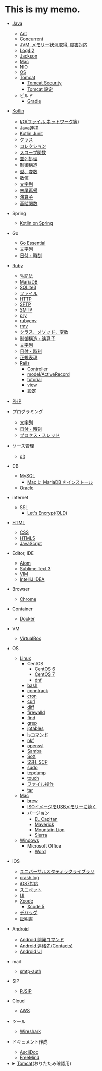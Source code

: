 # This is my memo.

* [Java](java/java.md)
  * [Ant](java/ant.md)
  * [Concurrent](java/concurrent.md)
  * [JVM, メモリー状況取得, 障害対応](java/java_analyze.md)
  * [Log4j2](java/log4j2.md)
  * [Jackson](java/jackson.md)
  * [Mac](java/java_mac.md)
  * [NIO](java/java_nio.md)
  * [OS](java/java_os.md)
  * [Tomcat](java/tomcat.md)
    * [Tomcat Security](java/tomcat_security.md)
    * [Tomcat 設定](java/tomcat_config.md)
  * ビルド
    * [Gradle](java/build/gradle.md)
* [Kotlin](kotlin/kotlin.md)
  * [I/O(ファイル,ネットワーク等)](kotlin/kotlin_io.md)
  * [Java連携](kotlin/kotlin_java_link.md)
  * [Kotlin Junit](kotlin/kotlin_junit.md)
  * [クラス](kotlin/kotlin_class.md)
  * [コレクション](kotlin/kotlin_collection.md)
  * [スコープ関数](kotlin/kotlin_scope_fucntion.md)
  * [並列処理](kotlin/kotlin_parallel.md)
  * [制御構造](kotlin/kotlin_control_structure.md)
  * [型、変数](kotlin/kotlin_type_variable.md)
  * [数値](kotlin/kotlin_numeric.md)
  * [文字列](kotlin/kotlin_string.md)
  * [末尾再帰](kotlin/kotlin_tail_recursive.md)
  * [演算子](kotlin/kotlin_operator.md)
  * [高階関数](kotlin/kotlin_higher_order_function.md)
* Spring
  * [Kotlin on Spring](spring/Kotlin_on_Spring.md)
* Go
  * [Go Essential](golang/go_essential.md)
  * [文字列](golang/go_string.md)
  * [日付・時刻](golang/go_datetime.md)
* [Ruby](ruby/ruby.md)
  * [%記法](ruby/ruby_percent_notation.md)
  * [MariaDB](ruby/ruby_mariadb.md)
  * [SQLite3](ruby/ruby_sqlite3.md)
  * [ファイル](ruby/ruby_file.md)
  * [HTTP](ruby/ruby_http.md)
  * [SFTP](ruby/ruby_sftp.md)
  * [SMTP](ruby/ruby_smtp.md)
  * [pry](ruby/ruby_pry.md)
  * [rubyenv](ruby/rubyenv.md)
  * [rmv](ruby/ruby_rvm.md)
  * [クラス、メソッド、変数](ruby/ruby_class_method_variable.md)
  * [制御構造・演算子](ruby/ruby_control_structure.md)
  * [文字列](ruby/ruby_string.md)
  * [日付・時刻](ruby/ruby_datetime.md)
  * [正規表現](ruby/ruby_regex.md)
  * [Rails](ruby/rails/rails.md)
    * [Controller](ruby/rails/rails_controller.md)
    * [model/ActiveRecord](ruby/rails/rails_model_activarecord.md)
    * [tutorial](ruby/rails/rails_tutorial.md)
    * [view](ruby/rails/rails_view.md)
    * [設定](ruby/rails/rails_settings.md)
* [PHP](php/php.md)
* プログラミング
  * [文字列](programming/string.md)
  * [日付・時刻](programming/date_time.md)
  * [プロセス・スレッド](programming/process_thread.md)
* ソース管理
  * [git](vcs/git.md)
* DB
  * [MySQL](db/mysql/mysql.md)
    * [Mac に MariaDB をインストール](db/mysql/install_mariadb_on_mac.md)
  * [Oracle](db/oracle/oracle.md)
* internet
  * SSL
    * [Let's Encrypt(OLD)](internet/ssl/lets_encrypt_old.md)
* [HTML](html/html.md)
  * [CSS](html/css.md)
  * [HTML5](html/html5.md)
  * [JavaScript](html/javascript.md)
* Editor, IDE
  * [Atom](editor/atom.md)
  * [Sublime Text 3](editor/sublime_text_3.md)
  * [VIM](editor/vim.md)
  * [IntelliJ IDEA](editor/intellij_idea.md)
* Browser
  * [Chrome](browser/chrome.md)
* Container
  * [Docker](container/docker.md)
* VM
  * [VirtualBox](vm/virtualbox.md)
* OS
  * [Linux](linux/linux.md)
    * CentOS
      * [CentOS 6](linux/centos6.md)
      * [CentOS 7](linux/centos7.md)
      * [dnf](linux/dnf.md)
    * [bash](linux/bash.md)
    * [conntrack](linux/conntrack.md)
    * [cron](linux/cron.md)
    * [curl](linux/curl.md)
    * [diff](linux/diff.md)
    * [firewalld](linux/firewalld.md)
    * [find](linux/find.md)
    * [grep](linux/grep.md)
    * [iptables](linux/iptables.md)
    * [lsコマンド](linux/ls.md)
    * [nkf](linux/nkf.md)
    * [openssl](linux/openssl.md)
    * [Samba](linux/samba.md)
    * [SoX](linux/sox.md)
    * [SSH, SCP](linux/ssh_scp.md)
    * [sudo](linux/sudo.md)
    * [tcpdump](linux/tcpdump.md)
    * [touch](linux/touch.md)
    * [ファイル操作](linux/operate_file.md)
    * [tar](linux/tar.md)
  * [Mac](os/mac/mac.md)
    * [brew](os/mac/brew.md)
    * [ISOイメージをUSBメモリーに焼く](os/mac/iso_image_to_usb_memory.md)
    * バージョン
      * [EL Capitan](os/mac/mac_elcapitan.md)
      * [Maverick](os/mac/mac_maverick.md)
      * [Mountain Lion](os/mac/mac_mountain_lion.md)
      * [Sierra](os/mac/mac_sierra.md)
  * [Windows](os/windows/windows.md)
    * Microsoft Office
      * [Word](os/windows/ms_word.md)
* iOS
  * [ユニバーサルスタティックライブラリ](ios/universal_library.md)
  * [crash log](ios/crash_log.md)
  * [iOS7対応](ios/ios7.md)
  * [スニペット](ios/snippets.md)
  * [UI](ios/ui.md)
  * [Xcode](ios/xcode.md)
    * [Xcode 5](ios/xcode5.md)
  * [デバッグ](ios/ios_debug.md)
  * [証明書](ios/ios_cert.md)
* Android
  * [Android 開発コマンド](android/android_dev_command.md)
  * [Android 連絡先(Contacts)](android/android_contacts.md)
  * [Android UI](android/android_ui.md)
* mail
  * [smtp-auth](mail/smtp-auth.md)
* SIP
  * [PJSIP](sip/pjsip.md)
* Cloud
  * [AWS](cloud/aws.md)
* ツール
  * [Wireshark](tools/wireshark.md)
* ドキュメント作成
  * [AsciiDoc](docs/asciidoc.md)
  * [FreeMind](docs/freemind.md)


* <details><summary><a href="java/tomcat.md">Tomcat</a>(おりたたみ確認用)</summary>

  * [Tomcat Security](java/tomcat_security.md)
  * [Tomcat 設定](java/tomcat_config.md)
  </details>

